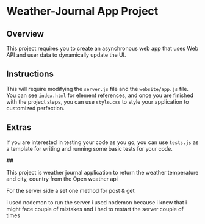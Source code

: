 # Weather-Journal App Project

## Overview
This project requires you to create an asynchronous web app that uses Web API and user data to dynamically update the UI.

## Instructions
This will require modifying the `server.js` file and the `website/app.js` file. You can see `index.html` for element references, and once you are finished with the project steps, you can use `style.css` to style your application to customized perfection.

## Extras
If you are interested in testing your code as you go, you can use `tests.js` as a template for writing and running some basic tests for your code.

_________##_________

This project is weather journal application to return the weather temperature and city, country from the Open weather api

For the server side a set one  method for post & get

i used nodemon to run the server i used nodemon because i knew that i might face couple of mistakes and i had to restart the server couple of times
